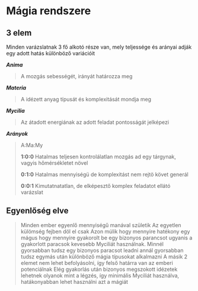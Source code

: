 # Mágia rendszere

## 3 elem

Minden varázslatnak 3 fő alkotó része van, mely teljessége és arányai adják egy adott
hatás különböző variációit

***Anima***
> A mozgás sebességét, irányát határozza meg

***Materia***
> A idézett anyag típusát és komplexitását mondja meg

***Mycilia***
> Az átadott energiának az adott feladat pontosságát jelképezi

***Arányok***
> A:Ma:My
>
> **1:0:0**
> Hatalmas teljesen kontrolálatlan mozgás ad egy tárgynak, vagyis hőmérsékletet növel
>
>**0:1:0**
> Hatalmas mennyiségü de komplexitást nem rejtö követ generál
>
>**0:0:1**
> Kimutatnatatlan, de elképesztő komplex feladatot ellátó varázslat

## Egyenlőség elve

> Minden ember egyenlő mennyiségű manával születik
> Az egyetlen külömség fejben döl el csak
> Azon múlik hogy mennyire hatékony egy mágus hogy mennyire gyakorolt be egy
> bizonyos parancsot ugyanis a gyakorlott paracsok kevesebb Myciliát használnak.
> Minnél gyorsabban tudsz egy bizonyos paracsot leadni annál gyorsabban tudsz
> egymás után különböző mágia típusokat alkalmazni
> A másik 2 elemet nem lehet befolyásolni, így felső határra van az emberi potenciálnak
> Elég gyakorlás után bizonyos megszokott idézetek lehetnek olyanok mint a légzés,
> így minimális Myciliát használva, hatákonyabban lehet használni azt a mágiát
